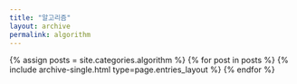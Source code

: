 ```yaml
---
title: "알고리즘"
layout: archive
permalink: algorithm
---
```


{% assign posts = site.categories.algorithm %}
{% for post in posts %} {% include archive-single.html type=page.entries_layout %} {% endfor %}